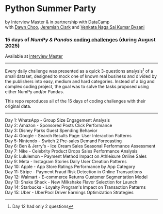 # Python Summer Party
by Interview Master & in partnership with DataCamp  
with [Dawn Choo](https://www.linkedin.com/in/data-dawn), [Jeremiah Clark](https://www.linkedin.com/in/jeremiahoclark) and [Venkata Naga Sai Kumar Bysani](https://www.linkedin.com/in/saibysani18)

### 15 days of *NumPy & Pandas* [coding challenges](https://www.interviewmaster.ai/python-party) (during August 2025)

Available at [Interview Master](https://www.interviewmaster.ai)

---

Every daily challenge was presented as a quick 3-questions analysis[^note] of a small dataset, designed to mock one of known real business and divided by the publishers into easy, medium and hard categories. Instead of a big and complex coding project, the goal was to solve the tasks proposed using either NumPy and/or Pandas.

This repo reproduces all of the 15 days of coding challenges with their original data.

[^note]: Day 12 had only 2 questions

---

Day 1: WhatsApp - Group Size Engagement Analysis  
Day 2: Amazon - Sponsored Posts Click Performance  
Day 3: Disney Parks Guest Spending Behavior  
Day 4: Google - Search Results Page: User Interaction Patterns  
Day 5: Nintendo - Switch 2 Pre-sales Demand Forecasting  
Day 6: Ben & Jerry's - Ice Cream Sales Seasonal Performance Assessment  
Day 7: Nike - Celebrity Product Drops Sales Performance Analysis  
Day 8: Lululemon - Payment Method Impact on Athleisure Online Sales  
Day 9: Meta - Instagram Stories Daily User Creation Patterns  
Day 10: Apple - App Store Ratings Performance by App Category  
Day 11: Stripe - Payment Fraud Risk Detection in Online Transactions  
Day 12: Walmart - E-commerce Returns Customer Segmentation Model  
Day 13: Shake Shack - New Milkshake Flavor Selection for Launch  
Day 14: Starbucks - Loyalty Program's Impact on Transaction Patterns  
Day 15: Uber - UberPool Driver Earnings Optimization Strategies

